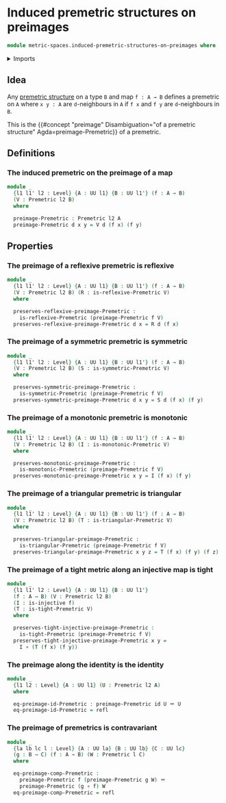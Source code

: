 # Induced premetric structures on preimages

```agda
module metric-spaces.induced-premetric-structures-on-preimages where
```

<details><summary>Imports</summary>

```agda
open import elementary-number-theory.positive-rational-numbers

open import foundation.function-types
open import foundation.identity-types
open import foundation.injective-maps
open import foundation.universe-levels

open import metric-spaces.premetric-structures
```

</details>

## Idea

Any [premetric structure](metric-spaces.premetric-structures.md) on a type `B`
and map `f : A → B` defines a premetric on `A` where `x y : A` are
`d`-neighbours in `A` if `f x` and `f y` are `d`-neighbours in `B`.

This is the
{{#concept "preimage" Disambiguation="of a premetric structure" Agda=preimage-Premetric}}
of a premetric.

## Definitions

### The induced premetric on the preimage of a map

```agda
module _
  {l1 l1' l2 : Level} {A : UU l1} {B : UU l1'} (f : A → B)
  (V : Premetric l2 B)
  where

  preimage-Premetric : Premetric l2 A
  preimage-Premetric d x y = V d (f x) (f y)
```

## Properties

### The preimage of a reflexive premetric is reflexive

```agda
module _
  {l1 l1' l2 : Level} {A : UU l1} {B : UU l1'} (f : A → B)
  (V : Premetric l2 B) (R : is-reflexive-Premetric V)
  where

  preserves-reflexive-preimage-Premetric :
    is-reflexive-Premetric (preimage-Premetric f V)
  preserves-reflexive-preimage-Premetric d x = R d (f x)
```

### The preimage of a symmetric premetric is symmetric

```agda
module _
  {l1 l1' l2 : Level} {A : UU l1} {B : UU l1'} (f : A → B)
  (V : Premetric l2 B) (S : is-symmetric-Premetric V)
  where

  preserves-symmetric-preimage-Premetric :
    is-symmetric-Premetric (preimage-Premetric f V)
  preserves-symmetric-preimage-Premetric d x y = S d (f x) (f y)
```

### The preimage of a monotonic premetric is monotonic

```agda
module _
  {l1 l1' l2 : Level} {A : UU l1} {B : UU l1'} (f : A → B)
  (V : Premetric l2 B) (I : is-monotonic-Premetric V)
  where

  preserves-monotonic-preimage-Premetric :
    is-monotonic-Premetric (preimage-Premetric f V)
  preserves-monotonic-preimage-Premetric x y = I (f x) (f y)
```

### The preimage of a triangular premetric is triangular

```agda
module _
  {l1 l1' l2 : Level} {A : UU l1} {B : UU l1'} (f : A → B)
  (V : Premetric l2 B) (T : is-triangular-Premetric V)
  where

  preserves-triangular-preimage-Premetric :
    is-triangular-Premetric (preimage-Premetric f V)
  preserves-triangular-preimage-Premetric x y z = T (f x) (f y) (f z)
```

### The preimage of a tight metric along an injective map is tight

```agda
module _
  {l1 l1' l2 : Level} {A : UU l1} {B : UU l1'}
  (f : A → B) (V : Premetric l2 B)
  (I : is-injective f)
  (T : is-tight-Premetric V)
  where

  preserves-tight-injective-preimage-Premetric :
    is-tight-Premetric (preimage-Premetric f V)
  preserves-tight-injective-preimage-Premetric x y =
    I ∘ (T (f x) (f y))
```

### The preimage along the identity is the identity

```agda
module _
  {l1 l2 : Level} {A : UU l1} (U : Premetric l2 A)
  where

  eq-preimage-id-Premetric : preimage-Premetric id U ＝ U
  eq-preimage-id-Premetric = refl
```

### The preimage of premetrics is contravariant

```agda
module _
  {la lb lc l : Level} {A : UU la} {B : UU lb} {C : UU lc}
  (g : B → C) (f : A → B) (W : Premetric l C)
  where

  eq-preimage-comp-Premetric :
    preimage-Premetric f (preimage-Premetric g W) ＝
    preimage-Premetric (g ∘ f) W
  eq-preimage-comp-Premetric = refl
```
